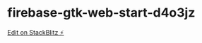 # firebase-gtk-web-start-d4o3jz

[Edit on StackBlitz ⚡️](https://stackblitz.com/edit/firebase-gtk-web-start-d4o3jz)